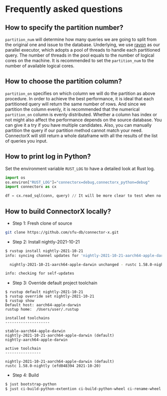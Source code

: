 # Frequently asked questions

## How to specify the partition number?

`partition_num` will determine how many queries we are going to split from the original one and issue to the database. Underlying, we use [rayon](https://github.com/rayon-rs/rayon) as our parallel executor, which adopts a pool of threads to handle each partitioned query. The number of threads in the pool equals to the number of logical cores on the machine. It is recommended to set the `partition_num` to the number of available logical cores.

## How to choose the partition column?

`partition_on` specifies on which column we will do the partition as above procedure. In order to achieve the best performance, it is ideal that each partitioned query will return the same number of rows. And since we partition the column evenly, it is recommended that the numerical `partition_on` column is evenly distributed. Whether a column has index or not might also affect the performance depends on the source database. You can give it a try if you have multiple candidates. Also, you can manually partition the query if our partition method cannot match your need. ConnectorX will still return a whole dataframe with all the results of the list of queries you input.

## How to print log in Python?

Set the environment variable `RUST_LOG` to have a detailed look at Rust log.
```python
import os
os.environ["RUST_LOG"]="connectorx=debug,connectorx_python=debug"
import connectorx as cx

df = cx.read_sql(conn, query) // It will be more clear to test when no partitioning first
```

## How to build ConnectorX locally?

* Step 1: Fresh clone of source
```bash
git clone https://github.com/sfu-db/connector-x.git
```

* Step 2: Install nightly-2021-10-21
```bash
$ rustup install nightly-2021-10-21
info: syncing channel updates for 'nightly-2021-10-21-aarch64-apple-darwin'

  nightly-2021-10-21-aarch64-apple-darwin unchanged - rustc 1.58.0-nightly (efd048394 2021-10-20)

info: checking for self-updates
```

* Step 3: Override default project toolchain
```base
$ rustup default nightly-2021-10-21
$ rustup override set nightly-2021-10-21
$ rustup show
Default host: aarch64-apple-darwin
rustup home:  /Users/user/.rustup

installed toolchains
--------------------

stable-aarch64-apple-darwin
nightly-2021-10-21-aarch64-apple-darwin (default)
nightly-aarch64-apple-darwin

active toolchain
----------------

nightly-2021-10-21-aarch64-apple-darwin (default)
rustc 1.58.0-nightly (efd048394 2021-10-20)
```

* Step 4: Build
```bash
$ just bootstrap-python
$ just ci-build-python-extention ci-build-python-wheel ci-rename-wheel
```
